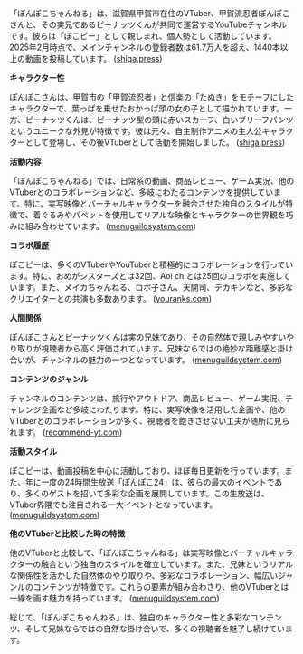 「ぽんぽこちゃんねる」は、滋賀県甲賀市在住のVTuber、甲賀流忍者ぽんぽこさんと、その実兄であるピーナッツくんが共同で運営するYouTubeチャンネルです。彼らは「ぽこピー」として親しまれ、個人勢として活動しています。2025年2月時点で、メインチャンネルの登録者数は61.7万人を超え、1440本以上の動画を投稿しています。 ([shiga.press](https://shiga.press/entertainment/%E6%BB%8B%E8%B3%80%E3%81%AEvtuber%E3%80%8C%E3%81%BD%E3%82%93%E3%81%BD%E3%81%93%E3%80%8D%EF%BC%86%E3%80%8C%E3%83%94%E3%83%BC%E3%83%8A%E3%83%83%E3%83%84%E3%81%8F%E3%82%93%E3%80%8D%E3%81%A3%E3%81%A6/?utm_source=openai))

**キャラクター性**

ぽんぽこさんは、甲賀市の「甲賀流忍者」と信楽の「たぬき」をモチーフにしたキャラクターで、葉っぱを乗せたおかっぱ頭の女の子として描かれています。一方、ピーナッツくんは、ピーナッツ型の頭に赤いスカーフ、白いブリーフパンツというユニークな外見が特徴です。彼は元々、自主制作アニメの主人公キャラクターとして登場し、その後VTuberとして活動を開始しました。 ([shiga.press](https://shiga.press/entertainment/%E6%BB%8B%E8%B3%80%E3%81%AEvtuber%E3%80%8C%E3%81%BD%E3%82%93%E3%81%BD%E3%81%93%E3%80%8D%EF%BC%86%E3%80%8C%E3%83%94%E3%83%BC%E3%83%8A%E3%83%83%E3%83%84%E3%81%8F%E3%82%93%E3%80%8D%E3%81%A3%E3%81%A6/?utm_source=openai))

**活動内容**

「ぽんぽこちゃんねる」では、日常系の動画、商品レビュー、ゲーム実況、他のVTuberとのコラボレーションなど、多岐にわたるコンテンツを提供しています。特に、実写映像とバーチャルキャラクターを融合させた独自のスタイルが特徴で、着ぐるみやパペットを使用してリアルな映像とキャラクターの世界観を巧みに組み合わせています。 ([menuguildsystem.com](https://www.menuguildsystem.com/recommendation-vtuber-ponpoko/?utm_source=openai))

**コラボ履歴**

ぽこピーは、多くのVTuberやYouTuberと積極的にコラボレーションを行っています。特に、おめがシスターズとは32回、Aoi ch.とは25回のコラボを実施しています。また、メイカちゃんねる、ロボ子さん、天開司、デカキンなど、多彩なクリエイターとの共演も多数あります。 ([youranks.com](https://youranks.com/channels/coll_detail_list/2378/?utm_source=openai))

**人間関係**

ぽんぽこさんとピーナッツくんは実の兄妹であり、その自然体で親しみやすいやり取りが視聴者から高く評価されています。兄妹ならではの絶妙な距離感と掛け合いが、チャンネルの魅力の一つとなっています。 ([menuguildsystem.com](https://www.menuguildsystem.com/recommendation-vtuber-ponpoko/?utm_source=openai))

**コンテンツのジャンル**

チャンネルのコンテンツは、旅行やアウトドア、商品レビュー、ゲーム実況、チャレンジ企画など多岐にわたります。特に、実写映像を活用した企画や、他のVTuberとのコラボレーションが多く、視聴者を飽きさせない工夫が随所に見られます。 ([recommend-yt.com](https://recommend-yt.com/good-ponpoko_20240429/?utm_source=openai))

**活動スタイル**

ぽこピーは、動画投稿を中心に活動しており、ほぼ毎日更新を行っています。また、年に一度の24時間生放送「ぽんぽこ24」は、彼らの最大のイベントであり、多くのゲストを招いて多彩な企画を展開しています。この生放送は、VTuber界隈でも注目される一大イベントとなっています。 ([menuguildsystem.com](https://www.menuguildsystem.com/recommendation-vtuber-ponpoko/?utm_source=openai))

**他のVTuberと比較した時の特徴**

他のVTuberと比較して、「ぽんぽこちゃんねる」は実写映像とバーチャルキャラクターの融合という独自のスタイルを確立しています。また、兄妹というリアルな関係性を活かした自然体のやり取りや、多彩なコラボレーション、幅広いジャンルのコンテンツが特徴です。これらの要素が組み合わさり、他のVTuberとは一線を画す魅力を持っています。 ([menuguildsystem.com](https://www.menuguildsystem.com/recommendation-vtuber-ponpoko/?utm_source=openai))

総じて、「ぽんぽこちゃんねる」は、独自のキャラクター性と多彩なコンテンツ、そして兄妹ならではの自然な掛け合いで、多くの視聴者を魅了し続けています。 